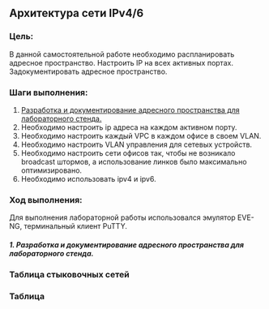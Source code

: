 ##  **Архитектура сети IPv4/6**

### Цель:
В данной самостоятельной работе необходимо распланировать адресное пространство.
Настроить IP на всех активных портах. Задокументировать адресное пространство.

### Шаги выполнения:
1. [Разработка и документирование адресного пространства для лабораторного стенда.](README.md#1)
2. Необходимо настроить ip адреса на каждом активном порту.
4. Необходимо настроить каждый VPC в каждом офисе в своем VLAN.
5. Необходимо настроить VLAN управления для сетевых устройств.
6. Необходимо настроить сети офисов так, чтобы не возникало broadcast штормов, а использование линков было максимально оптимизировано.
7. Необходимо использовать ipv4 и ipv6.


### Ход выполнения:
Для выполнения лабораторной работы использовался эмулятор EVE-NG, терминальный клиент PuTTY.

#### **_1. Разработка и документирование адресного пространства для лабораторного стенда._**

### Таблица стыковочных сетей




### Таблица 
